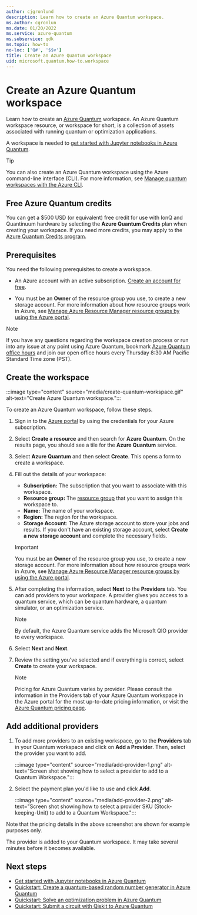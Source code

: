 ```yaml
---
author: cjgronlund
description: Learn how to create an Azure Quantum workspace.
ms.author: cgronlun
ms.date: 01/20/2022
ms.service: azure-quantum
ms.subservice: qdk
ms.topic: how-to
no-loc: ['Q#', '$$v']
title: Create an Azure Quantum workspace
uid: microsoft.quantum.how-to.workspace
---
```


# Create an Azure Quantum workspace

Learn how to create an [Azure Quantum](xref:microsoft.quantum.azure-quantum-overview) workspace. An Azure Quantum workspace resource, or workspace for short, is a collection of assets associated with running quantum or optimization applications.

A workspace is needed to [get started with Jupyter notebooks in Azure Quantum](xref:microsoft.quantum.get-started.notebooks).

> [!TIP]
> You can also create an Azure Quantum workspace using the Azure command-line interface (CLI). For more information, see [Manage quantum workspaces with the Azure CLI](xref:microsoft.quantum.workspaces-cli).

<a name="azurequantumcredits"></a>

## Free Azure Quantum credits

You can get a $500 USD (or equivalent) free credit for use with IonQ and Quantinuum hardware by selecting the **Azure Quantum Credits** plan when creating your workspace. If you need more credits, you may apply to the [Azure Quantum Credits program](https://aka.ms/aq/credits).

## Prerequisites

You need the following prerequisites to create a workspace.

- An Azure account with an active subscription. [Create an account for free](https://azure.microsoft.com/free/?WT.mc_id=A261C142F).

- You must be an **Owner** of the resource group you use, to create a new storage account. For more information about how resource groups work in Azure, see [Manage Azure Resource Manager resource groups by using the Azure portal](/azure/azure-resource-manager/management/manage-resource-groups-portal).

> [!NOTE]
> If you have any questions regarding the workspace creation process or run into any issue at any point using Azure Quantum, bookmark [Azure Quantum office hours](https://aka.ms/AQ/OfficeHours) and join our open office hours every Thursday 8∶30 AM Pacific Standard Time zone (PST).

## Create the workspace

:::image type="content" source="media/create-quantum-workspace.gif" alt-text="Create Azure Quantum workspace.":::

To create an Azure Quantum workspace, follow these steps.

1. Sign in to the [Azure portal](https://portal.azure.com) by using the credentials for your Azure subscription.

1. Select **Create a resource** and then search for **Azure Quantum**. On the results page, you should see a tile for the **Azure Quantum** service.

1. Select **Azure Quantum** and then select  **Create**. This opens a form to create a workspace.

1. Fill out the details of your workspace:
   - **Subscription:** The subscription that you want to associate with this workspace.
   - **Resource group:** The [resource group](/azure/azure-resource-manager/management/manage-resource-groups-portal) that you want to assign this workspace to.
   - **Name:** The name of your workspace.
   - **Region:** The region for the workspace.
   - **Storage Account**: The Azure storage account to store your jobs and results. If you don't have an existing storage account, select **Create a new storage account** and complete the necessary fields.

   > [!IMPORTANT]
   > You must be an **Owner** of the resource group you use, to create a new storage account. For more information about how resource groups work in Azure, see [Manage Azure Resource Manager resource groups by using the Azure portal](/azure/azure-resource-manager/management/manage-resource-groups-portal).

1. After completing the information, select **Next** to the **Providers** tab. You can add providers to your workspace. A provider gives you access to a quantum service, which can be quantum hardware, a quantum simulator, or an optimization service.

   > [!NOTE]
   > By default, the Azure Quantum service adds the Microsoft QIO provider to every workspace.

1. Select **Next** and **Next**.

1. Review the setting you've selected and if everything is correct, select **Create** to create your workspace.

    > [!NOTE]
    > Pricing for Azure Quantum varies by provider. Please consult the information in the Providers tab of your Azure Quantum workspace in the Azure portal for the most up-to-date pricing information, or visit the [Azure Quantum pricing page](https://azure.microsoft.com/pricing/details/azure-quantum/).

## Add additional providers

1. To add more providers to an existing workspace, go to the **Providers** tab in your Quantum workspace and click on **Add a Provider**. Then, select the provider you want to add.

   :::image type="content" source="media/add-provider-1.png" alt-text="Screen shot showing how to select a provider to add to a Quantum Workspace.":::

2. Select the payment plan you'd like to use and click **Add**.

   :::image type="content" source="media/add-provider-2.png" alt-text="Screen shot showing how to select a provider SKU (Stock-keeping-Unit) to add to a Quantum Workspace.":::

Note that the pricing details in the above screenshot are shown for example purposes only.

The provider is added to your Quantum workspace. It may take several minutes before it becomes available.

## Next steps

- [Get started with Jupyter notebooks in Azure Quantum](xref:microsoft.quantum.get-started.notebooks)
- [Quickstart: Create a quantum-based random number generator in Azure Quantum](xref:microsoft.quantum.quickstarts.computing)
- [Quickstart: Solve an optimization problem in Azure Quantum](xref:microsoft.quantum.quickstarts.optimization.qio)
- [Quickstart: Submit a circuit with Qiskit to Azure Quantum](xref:microsoft.quantum.quickstarts.computing.qiskit)
